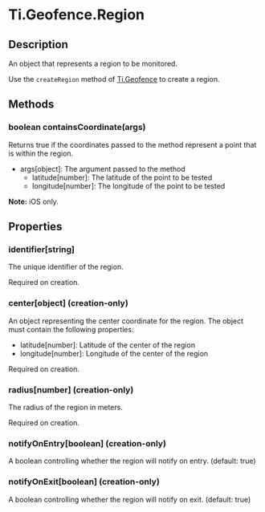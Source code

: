 # Ti.Geofence.Region

## Description
An object that represents a region to be monitored.

Use the `createRegion` method of [Ti.Geofence] to create a region.

## Methods

### boolean containsCoordinate(args)
Returns true if the coordinates passed to the method represent a point that is within the region.

* args[object]: The argument passed to the method
	* latitude[number]: The latitude of the point to be tested
	* longitude[number]: The longitude of the point to be tested

**Note:** iOS only.

## Properties

### identifier[string]
The unique identifier of the region. 

Required on creation.

### center[object] (creation-only)
An object representing the center coordinate for the region. The object must contain the following properties:

* latitude[number]: Latitude of the center of the region
* longitude[number]: Longitude of the center of the region

Required on creation.

### radius[number] (creation-only)
The radius of the region in meters.

Required on creation.

### notifyOnEntry[boolean] (creation-only)
A boolean controlling whether the region will notify on entry. (default: true)

### notifyOnExit[boolean] (creation-only)
A boolean controlling whether the region will notify on exit. (default: true)


[Ti.Geofence]: index.html